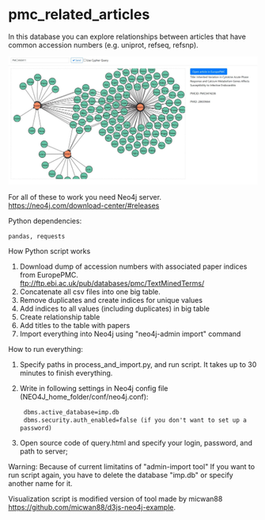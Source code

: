 # pmc_related_articles
In this database you can explore relationships between articles that have common accession numbers (e.g. uniprot, refseq, refsnp).

![alt text](https://raw.githubusercontent.com/VasylVaskivskyi/pmc_related_articles/master/d3js/screenshot.JPG)

For all of these to work you need Neo4j server. 
	https://neo4j.com/download-center/#releases

Python dependencies: 	
	
	pandas, requests

How Python script works
1. Download dump of accession numbers with associated paper indices from EuropePMC. 
	ftp://ftp.ebi.ac.uk/pub/databases/pmc/TextMinedTerms/
2. Concatenate all csv files into one big table.
3. Remove duplicates and create indices for unique values
4. Add indices to all values (including duplicates) in big table
5. Create relationship table
6. Add titles to the table with papers
7. Import everything into Neo4j using "neo4j-admin import" command

How to run everything:

1. Specify paths in process_and_import.py, and run script. It takes up to 30 minutes to finish everything.
2. Write in following settings in Neo4j config file (NEO4J_home_folder/conf/neo4j.conf):

		dbms.active_database=imp.db
		dbms.security.auth_enabled=false (if you don't want to set up a password)
	
3. Open source code of query.html and specify your login, password, and path to server;

Warning:
Because of current limitatins of "admin-import tool" If you want to run script again, you have to delete the database "imp.db" or specify another name for it.


Visualization script is modified version of tool made by micwan88 https://github.com/micwan88/d3js-neo4j-example. 
